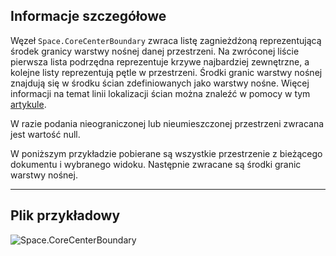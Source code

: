 ## Informacje szczegółowe
Węzeł `Space.CoreCenterBoundary` zwraca listę zagnieżdżoną reprezentującą środek granicy warstwy nośnej danej przestrzeni. Na zwróconej liście pierwsza lista podrzędna reprezentuje krzywe najbardziej zewnętrzne, a kolejne listy reprezentują pętle w przestrzeni. Środki granic warstwy nośnej znajdują się w środku ścian zdefiniowanych jako warstwy nośne. Więcej informacji na temat linii lokalizacji ścian można znaleźć w pomocy w tym [artykule](https://help.autodesk.com/view/RVT/2024/PLK/?guid=GUID-0BB62832-36DD-4E06-A9D4-EE98CE0FCF89).

W razie podania nieograniczonej lub nieumieszczonej przestrzeni zwracana jest wartość null.

W poniższym przykładzie pobierane są wszystkie przestrzenie z bieżącego dokumentu i wybranego widoku. Następnie zwracane są środki granic warstwy nośnej.

___
## Plik przykładowy

![Space.CoreCenterBoundary](./Revit.Elements.Space.CoreCenterBoundary_img.jpg)
